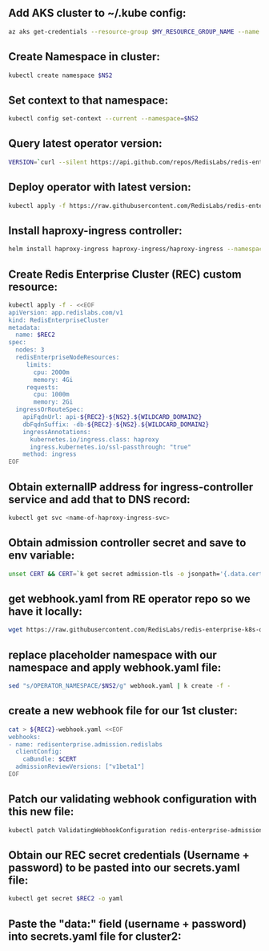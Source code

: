 ## Add AKS cluster to ~/.kube config:
```bash
az aks get-credentials --resource-group $MY_RESOURCE_GROUP_NAME --name $MY_AKS_CLUSTER_NAME
```
## Create Namespace in cluster:
```bash
kubectl create namespace $NS2
```
## Set context to that namespace:
```bash
kubectl config set-context --current --namespace=$NS2
```
## Query latest operator version:
```bash
VERSION=`curl --silent https://api.github.com/repos/RedisLabs/redis-enterprise-k8s-docs/releases/latest | grep tag_name | awk -F'"' '{print $4}'`
```
## Deploy operator with latest version:
```bash
kubectl apply -f https://raw.githubusercontent.com/RedisLabs/redis-enterprise-k8s-docs/$VERSION/bundle.yaml
```
## Install haproxy-ingress controller:
```bash
helm install haproxy-ingress haproxy-ingress/haproxy-ingress --namespace $NS2
```
## Create Redis Enterprise Cluster (REC) custom resource:
```bash
kubectl apply -f - <<EOF
apiVersion: app.redislabs.com/v1
kind: RedisEnterpriseCluster
metadata:
  name: $REC2
spec:
  nodes: 3
  redisEnterpriseNodeResources:
     limits:
       cpu: 2000m
       memory: 4Gi
     requests:
       cpu: 1000m
       memory: 2Gi
  ingressOrRouteSpec:
    apiFqdnUrl: api-${REC2}-${NS2}.${WILDCARD_DOMAIN2}
    dbFqdnSuffix: -db-${REC2}-${NS2}.${WILDCARD_DOMAIN2}
    ingressAnnotations:
      kubernetes.io/ingress.class: haproxy
      ingress.kubernetes.io/ssl-passthrough: "true"
    method: ingress
EOF
```
## Obtain externalIP address for ingress-controller service and add that to DNS record:
```bash
kubectl get svc <name-of-haproxy-ingress-svc>
```
## Obtain admission controller secret and save to env variable:
```bash 
unset CERT && CERT=`k get secret admission-tls -o jsonpath='{.data.cert}'` && echo $CERT
```
## get webhook.yaml from RE operator repo so we have it locally:
```bash
wget https://raw.githubusercontent.com/RedisLabs/redis-enterprise-k8s-docs/master/admission/webhook.yaml
```
## replace placeholder namespace with our namespace and apply webhook.yaml file:
```bash
sed "s/OPERATOR_NAMESPACE/$NS2/g" webhook.yaml | k create -f -
```
## create a new webhook file for our 1st cluster:
```bash
cat > ${REC2}-webhook.yaml <<EOF
webhooks:
- name: redisenterprise.admission.redislabs
  clientConfig:
    caBundle: $CERT
  admissionReviewVersions: ["v1beta1"]
EOF
```
## Patch our validating webhook configuration with this new file:
```bash
kubectl patch ValidatingWebhookConfiguration redis-enterprise-admission --patch "$(cat ${REC2}-webhook.yaml)"
```
## Obtain our REC secret credentials (Username + password) to be pasted into our secrets.yaml file:
```bash
kubectl get secret $REC2 -o yaml
```

## Paste the "data:" field (username + password) into secrets.yaml file for cluster2:
